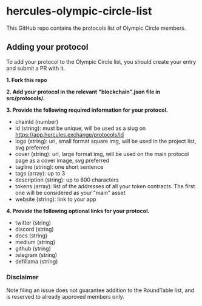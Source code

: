 # hercules-olympic-circle-list

This GitHub repo contains the protocols list of Olympic Circle members.

## Adding your protocol

To add your protocol to the Olympic Circle list, you should create your entry and submit a PR with it. 

**1. Fork this repo**

**2. Add your protocol in the relevant "blockchain".json file in src/protocols/.**

**3. Provide the following required information for your protocol.**

- chainId (number)
- id (string): must be unique, will be used as a slug on https://app.hercules.exchange/protocols/id
- logo (string): url, small format square img, will be used in the project list, svg preferred
- cover (string): url, large format img, will be used on the main protocol page as a cover image, svg preferred
- tagline (string): one short sentence
- tags (array): up to 3
- description (string): up to 600 characters
- tokens (array): list of the addresses of all your token contracts. The first one will be considered as your "main" asset
- website (string): link to your app

**4. Provide the following optional links for your protocol.**

- twitter (string)
- discord (string)
- docs (string)
- medium (string)
- github (string)
- telegram (string)
- defillama (string)

### Disclaimer

Note filing an issue does not guarantee addition to the RoundTable list, 
and is reserved to already approved members only.
